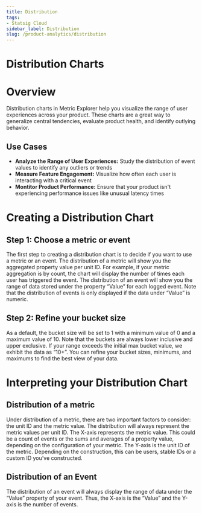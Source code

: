 ```yaml
---
title: Distribution
tags:
- Statsig Cloud 
sidebar_label: Distribution
slug: /product-analytics/distribution
---
```


# Distribution Charts

# Overview

Distribution charts in Metric Explorer help you visualize the range of user experiences across your product. These charts are a great way to generalize central tendencies, evaluate product health, and identify outlying behavior.

## Use Cases

- **Analyze the Range of User Experiences:** Study the distribution of event values to identify any outliers or trends
- **Measure Feature Engagement:** Visualize how often each user is interacting with a critical event
- **Montitor Product Performance:** Ensure that your product isn't experiencing performance issues like unusual latency times

# Creating a Distribution Chart

## Step 1: Choose a metric or event

The first step to creating a distribution chart is to decide if you want to use a metric or an event. The distribution of a metric will show you the aggregated property value per unit ID. For example, if your metric aggregation is by count, the chart will display the number of times each user has triggered the event. The distribution of an event will show you the range of data stored under the property “Value” for each logged event. Note that the distribution of events is only displayed if the data under “Value” is numeric.

## Step 2: Refine your bucket size

As a default, the bucket size will be set to 1 with a minimum value of 0 and a maximum value of 10. Note that the buckets are always lower inclusive and upper exclusive. If your range exceeds the initial max bucket value, we exhibit the data as “10+”. You can refine your bucket sizes, minimums, and maximums to find the best view of your data.

# Interpreting your Distribution Chart

## Distribution of a metric

Under distribution of a metric, there are two important factors to consider: the unit ID and the metric value. The distribution will always represent the metric values per unit ID. The X-axis represents the metric value. This could be a count of events or the sums and averages of a property value, depending on the configuration of your metric. The Y-axis is the unit ID of the metric. Depending on the construction, this can be users, stable IDs or a custom ID you’ve constructed.

## Distribution of an Event

The distribution of an event will always display the range of data under the “Value” property of your event. Thus, the X-axis is the “Value” and the Y-axis is the number of events.
